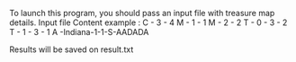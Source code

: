 To launch this program, you should pass an input file with treasure map details.
Input file Content example : 
  C​ - 3 - 4
  M​ - 1 - 1
  M - 2 - 2
  T​ - 0 - 3 - 2
  T​ - 1 - 3 - 1
  A​ -Indiana-1-1-S-AADADA

Results will be saved on result.txt
